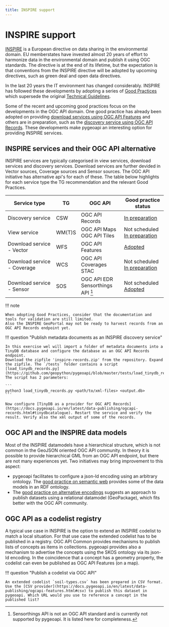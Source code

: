 ```yaml
---
title: INSPIRE support
---
```


# INSPIRE support

[INSPIRE](https://inspire.ec.europa.eu/) is a European directive on data sharing in the environmental domain. EU memberstates 
have invested almost 20 years of effort to harmonize data in the environmental domain and publish it using OGC standards. 
The directive is at the end of its lifetime, but the expectation is that conventions from the INSPIRE directive will be adopted 
by upcoming directives, such as green deal and open data directives. 

In the last 20 years the IT environment has changed considerably. INSPIRE has followed these developments by adopting a 
series of [Good Practices](https://inspire.ec.europa.eu/portfolio/good-practice-library) which supersede the original 
[Technical Guidelines](https://inspire.ec.europa.eu/Technical-guidelines3).

Some of the recent and upcoming good practices focus on the developments in the OGC API domain. 
One good practice has already been adopted on providing 
[download services using OGC API Features](https://github.com/INSPIRE-MIF/gp-ogc-api-features) 
and others are in preparation, such as the 
[discovery service using OGC API Records](https://github.com/INSPIRE-MIF/gp-ogc-api-records). 
These developments make pygeoapi an interesting option 
for providing INSPIRE services.


## INSPIRE services and their OGC API alternative

INSPIRE services are typically categorised in view services, download services and discovery services. 
Download services are further devided in Vector sources, 
Coverage sources and Sensor sources. The OGC API initiative has alternative api's for each of these. 
The table below highlights for each service type the TG 
recommendation and the relevant Good Practices. 

| Service type                     | TG     | OGC API                           | Good practice status |
| -------------------------------- | ------ | --------------------------------- | -------------------- | 
| Discovery service                | CSW    | OGC API Records                   | [In preparation](https://github.com/INSPIRE-MIF/gp-ogc-api-records) |
| View service                     | WM(T)S | OGC API Maps<br>OGC API Tiles     | Not scheduled<br> [In preparation](https://wikis.ec.europa.eu/display/InspireMIG/69th+MIG-T+meeting+2022-04-01) |
| Download service - Vector        | WFS    | OGC API Features                  | [Adopted](https://github.com/INSPIRE-MIF/gp-ogc-api-features) |
| Download service - Coverage      | WCS    | OGC API Coverages<br> STAC        | Not scheduled<br> [In preparation](https://github.com/INSPIRE-MIF/gp-stac) | 
| Download service - Sensor        | SOS    | OGC API EDR<br> Sensorthings API [^1]  | Not scheduled<br> [Adopted](https://github.com/INSPIRE-MIF/gp-ogc-sensorthings-api) |

[^1]: Sensorthings API is not an OGC API standard and is currently not supported by pygeoapi. It is listed here for completeness. 

!!! note

    When adopting Good Practices, consider that the documentation and tools for validation are still limited. 
    Also the INSPIRE GeoPortal may not be ready to harvest records from an OGC API Records endpoint yet. 

!!! question "Publish metadata documents as an INSPIRE discovery service"

    In this exercise wel will import a folder of metadata documents into a TinyDB database and configure the database as an OGC API Records endpoint. 
    Download the zipfile 'inspire-records.zip' from the repository. Expand the zipfile. The `/tests` folder contains a script 
    [load_tinydb_records.py](https://github.com/geopython/pygeoapi/blob/master/tests/load_tinydb_records.py). The script has 2 parameters:

    ```
    python3 load_tinydb_records.py <path/to/xml-files> <output.db>
    ```

    Now configure [TinyDB as a provider for OGC API Records](https://docs.pygeoapi.io/en/latest/data-publishing/ogcapi-records.html#tinydbcatalogue). Restart the service and verify the result. Verify also the xml output of some of the records. 


## OGC API and the INSPIRE data models

Most of the INSPIRE datamodels have a hierarchical structure, which is not common in the GeoJSON oriented OGC API community. 
In theory it is possible to provide hierarchical GML from an OGC API endpoint, but there are not many experiences yet. 
Two initiatives may bring improvement to this aspect:

- pygeoapi facilitates to configure a json-ld encoding using an arbitrary ontology. The 
[good practice on semantic web](https://inspire-eu-rdf.github.io/inspire-rdf-guidelines) provides some of the data models
in an RDF ontology. 
- The [good practice on alternative encodings](https://github.com/INSPIRE-MIF/gp-geopackage-encodings) suggests an 
approach to publish datasets using a relational datamodel (GeoPackage), which fits better with the OGC API community.

## OGC API as a codelist registry

A typical use case in INSPIRE is the option to extend an INSPIRE codelist to match a local situation. For that use case the 
extended codelist has to be published in a registry. OGC API Common provides mechanisms to publish lists of concepts as items 
in collections. pygeoapi provides also a mechanism to advertise the concepts using the SKOS ontology via its json-ld 
encoding. In the coincidence that a concept has a geometry property, the codelist can even be published as OGC API Features 
(on a map).

!!! question "Publish a codelist via OGC API"

    An extended codelist `soil-types.csv` has been prepared in CSV format. Use the [CSV provider](https://docs.pygeoapi.io/en/latest/data-publishing/ogcapi-features.html#csv) to publish this dataset in pygeoapi. Which URL would you use to reference a concept in the published list?
